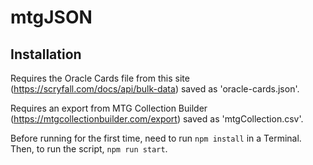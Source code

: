 # mtgJSON

## Installation

Requires the Oracle Cards file from this site (https://scryfall.com/docs/api/bulk-data) saved as 'oracle-cards.json'.

Requires an export from MTG Collection Builder (https://mtgcollectionbuilder.com/export) saved as 'mtgCollection.csv'.

Before running for the first time, need to run `npm install` in a Terminal. Then, to run the script, `npm run start`.
